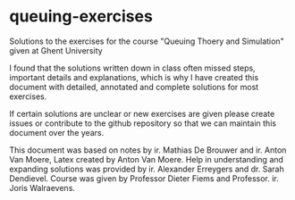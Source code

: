 # queuing-exercises

Solutions to the exercises for the course "Queuing Thoery and Simulation" given at Ghent University

I found that the solutions written down in class often missed steps, important details and
explanations, which is why I have created this document with detailed, annotated and complete
solutions for most exercises.

If certain solutions are unclear or new exercises are given please create issues or contribute to
the github repository so that we can maintain this document over the years.

This document was based on notes by ir. Mathias De Brouwer and ir. Anton Van Moere,
Latex created by Anton Van Moere. Help in understanding and expanding solutions was provided
by ir. Alexander Erreygers and dr. Sarah Dendievel. Course was given by Professor
Dieter Fiems and Professor. ir. Joris Walraevens.

